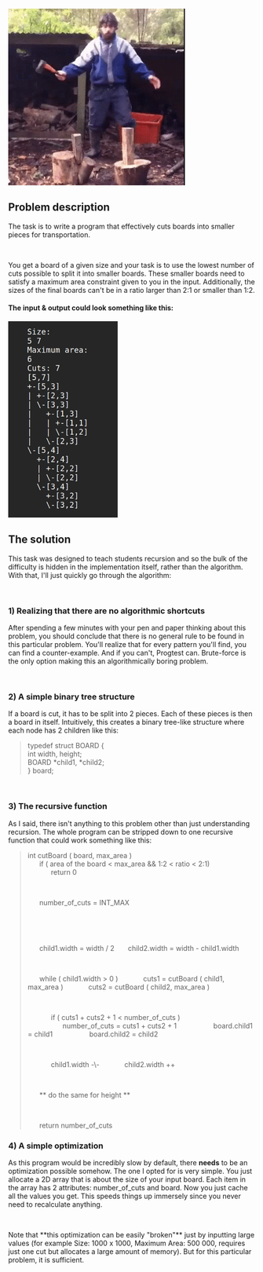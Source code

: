 ![Get your axes out](https://raw.githubusercontent.com/JaroslavUrbann/blog/master/assets/images/chopping_wood.gif)
## Problem description
The task is to write a program that effectively cuts boards into smaller pieces for transportation.
<p>&nbsp;</p>

You get a board of a given size and your task is to use the lowest number of cuts possible to split it into smaller boards. These smaller boards need to satisfy a maximum area constraint given to you in the input. Additionally, the sizes of the final boards can't be in a ratio larger than 2:1 or smaller than 1:2.

#### The input & output could look something like this:
<img src="https://raw.githubusercontent.com/JaroslavUrbann/blog/master/assets/images/Selection_029.png" alt="An example input" height="400"/>
 

## The solution

This task was designed to teach students recursion and so the bulk of the difficulty is hidden in the implementation itself, rather than the algorithm. With that, I'll just quickly go through the algorithm:
<p>&nbsp;</p>

### 1) Realizing that there are no algorithmic shortcuts
After spending a few minutes with your pen and paper thinking about this problem, you should conclude that there is no general rule to be found in this particular problem. You'll realize that for every pattern you'll find, you can find a counter-example. And if you can't, Progtest can.
Brute-force is the only option making this an algorithmically boring problem.
<p>&nbsp;</p>

### 2) A simple binary tree structure
If a board is cut, it has to be split into 2 pieces. Each of these pieces is then a board in itself. Intuitively, this creates a binary tree-like structure where each node has 2 children like this:
>typedef struct BOARD {  
>int width, height;  
>BOARD *child1, *child2;  
>} board;  
<p>&nbsp;</p>

### 3) The recursive function
As I said, there isn't anything to this problem other than just understanding recursion. The whole program can be stripped down to one recursive function that could work something like this:


>int cutBoard ( board, max_area )  
>&nbsp;&nbsp;&nbsp;&nbsp;&nbsp;&nbsp;if ( area of the board < max_area && 1:2 < ratio < 2:1)  
>&nbsp;&nbsp;&nbsp;&nbsp;&nbsp;&nbsp;&nbsp;&nbsp;&nbsp;&nbsp;&nbsp;&nbsp;return 0  
><p>&nbsp;</p>
>&nbsp;&nbsp;&nbsp;&nbsp;&nbsp;&nbsp;number_of_cuts = INT_MAX  
><p>&nbsp;</p>
><p>&nbsp;</p>
>&nbsp;&nbsp;&nbsp;&nbsp;&nbsp;&nbsp;child1.width = width / 2  
>&nbsp;&nbsp;&nbsp;&nbsp;&nbsp;&nbsp;child2.width = width - child1.width  
><p>&nbsp;</p>
>&nbsp;&nbsp;&nbsp;&nbsp;&nbsp;&nbsp;while ( child1.width > 0 )  
>&nbsp;&nbsp;&nbsp;&nbsp;&nbsp;&nbsp;&nbsp;&nbsp;&nbsp;&nbsp;&nbsp;&nbsp;cuts1 = cutBoard ( child1, max_area )  
>&nbsp;&nbsp;&nbsp;&nbsp;&nbsp;&nbsp;&nbsp;&nbsp;&nbsp;&nbsp;&nbsp;&nbsp;cuts2 = cutBoard ( child2, max_area )  
><p>&nbsp;</p>
>&nbsp;&nbsp;&nbsp;&nbsp;&nbsp;&nbsp;&nbsp;&nbsp;&nbsp;&nbsp;&nbsp;&nbsp;if ( cuts1 + cuts2 + 1 < number_of_cuts )  
>&nbsp;&nbsp;&nbsp;&nbsp;&nbsp;&nbsp;&nbsp;&nbsp;&nbsp;&nbsp;&nbsp;&nbsp;&nbsp;&nbsp;&nbsp;&nbsp;&nbsp;&nbsp;number_of_cuts = cuts1 + cuts2 + 1  
>&nbsp;&nbsp;&nbsp;&nbsp;&nbsp;&nbsp;&nbsp;&nbsp;&nbsp;&nbsp;&nbsp;&nbsp;&nbsp;&nbsp;&nbsp;&nbsp;&nbsp;&nbsp;board.child1 = child1  
>&nbsp;&nbsp;&nbsp;&nbsp;&nbsp;&nbsp;&nbsp;&nbsp;&nbsp;&nbsp;&nbsp;&nbsp;&nbsp;&nbsp;&nbsp;&nbsp;&nbsp;&nbsp;board.child2 = child2  
><p>&nbsp;</p>
>&nbsp;&nbsp;&nbsp;&nbsp;&nbsp;&nbsp;&nbsp;&nbsp;&nbsp;&nbsp;&nbsp;&nbsp;child1.width -\-   
>&nbsp;&nbsp;&nbsp;&nbsp;&nbsp;&nbsp;&nbsp;&nbsp;&nbsp;&nbsp;&nbsp;&nbsp;child2.width ++  
><p>&nbsp;</p>
>&nbsp;&nbsp;&nbsp;&nbsp;&nbsp;&nbsp;** do the same for height **  
><p>&nbsp;</p>
>&nbsp;&nbsp;&nbsp;&nbsp;&nbsp;&nbsp;return number_of_cuts  


### 4) A simple optimization
As this program would be incredibly slow by default, there **needs** to be an optimization possible somehow.
The one I opted for is very simple. You just allocate a 2D array that is about the size of your input board. Each item in the array has 2 attributes: number_of_cuts and board.
Now you just cache all the values you get. This speeds things up immersely since you never need to recalculate anything.
<p>&nbsp;</p>
Note that **this optimization can be easily "broken"** just by inputting large values (for example Size: 1000 x 1000, Maximum Area: 500 000, requires just one cut but allocates a large amount of memory). But for this particular problem, it is sufficient.
